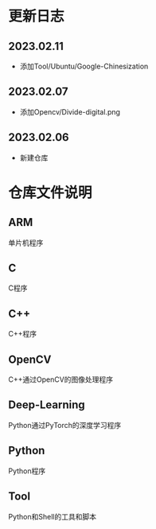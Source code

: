 # 更新日志
## 2023.02.11
- 添加Tool/Ubuntu/Google-Chinesization
## 2023.02.07
- 添加Opencv/Divide-digital.png
## 2023.02.06
- 新建仓库


# 仓库文件说明
## ARM
单片机程序
## C
C程序
## C++
C++程序
## OpenCV
C++通过OpenCV的图像处理程序
## Deep-Learning
Python通过PyTorch的深度学习程序
## Python
Python程序
## Tool
Python和Shell的工具和脚本


